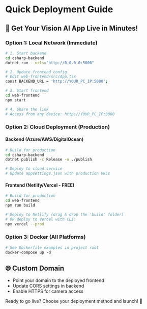 # Quick Deployment Guide

## 🚀 Get Your Vision AI App Live in Minutes!

### Option 1: Local Network (Immediate)
```bash
# 1. Start backend
cd csharp-backend
dotnet run --urls="http://0.0.0.0:5000"

# 2. Update frontend config
# Edit web-frontend/src/App.tsx
const BACKEND_URL = 'http://YOUR_PC_IP:5000';

# 3. Start frontend
cd web-frontend
npm start

# 4. Share the link
# Access from any device: http://YOUR_PC_IP:3000
```

### Option 2: Cloud Deployment (Production)

#### Backend (Azure/AWS/DigitalOcean)
```bash
# Build for production
cd csharp-backend
dotnet publish -c Release -o ./publish

# Deploy to cloud service
# Update appsettings.json with production URLs
```

#### Frontend (Netlify/Vercel - FREE)
```bash
# Build for production
cd web-frontend
npm run build

# Deploy to Netlify (drag & drop the 'build' folder)
# OR deploy to Vercel with CLI:
npx vercel --prod
```

### Option 3: Docker (All Platforms)
```dockerfile
# See Dockerfile examples in project root
docker-compose up -d
```

## 🌐 Custom Domain
- Point your domain to the deployed frontend
- Update CORS settings in backend
- Enable HTTPS for camera access

Ready to go live? Choose your deployment method and launch! 🚀
